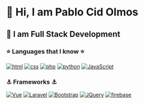 # :wave: Hi, I am Pablo Cid Olmos 
## :space_invader: I am Full Stack Development

### :star: Languages that I know :star:

[![html][html.com]][html-url] 
[![css][css.com]][css-url] 
[![php][php.com]][php-url] 
[![python][python.com]][python-url] 
[![JavaScript][JavaScript.com]][JavaScript-url] 


### :anchor: Frameworks :anchor:

[![Vue][Vue.js]][Vue-url] 
[![Laravel][Laravel.com]][Laravel-url] 
[![Bootstrap][Bootstrap.com]][Bootstrap-url] 
[![JQuery][JQuery.com]][JQuery-url] 
[![firebase][firebase.com]][firebase-url]


[html.com]: https://img.shields.io/badge/HTML5-E34F26?style=for-the-badge&logo=html5&logoColor=white
[html-url]: https://img.shields.io/badge/HTML5-E34F26?style=for-the-badge&logo=html5&logoColor=white

[css.com]: https://img.shields.io/badge/CSS3-1572B6?style=for-the-badge&logo=css3&logoColor=white
[css-url]: https://img.shields.io/badge/CSS3-1572B6?style=for-the-badge&logo=css3&logoColor=white


[python.com]: https://img.shields.io/badge/Python-FFD43B?style=for-the-badge&logo=python&logoColor=blue
[python-url]: https://www.python.org

[php.com]: https://img.shields.io/badge/PHP-777BB4?style=for-the-badge&logo=php&logoColor=white
[php-url]: https://www.php.net/

[JavaScript.com]: https://img.shields.io/badge/JavaScript-323330?style=for-the-badge&logo=javascript&logoColor=F7DF1E
[JavaScript-url]: https://img.shields.io/badge/JavaScript-323330?style=for-the-badge&logo=javascript&logoColor=F7DF1E

[Vue.js]: https://img.shields.io/badge/Vue.js-35495E?style=for-the-badge&logo=vuedotjs&logoColor=4FC08D
[Vue-url]: https://vuejs.org/

[Laravel.com]: https://img.shields.io/badge/Laravel-FF2D20?style=for-the-badge&logo=laravel&logoColor=white
[Laravel-url]: https://laravel.com

[Bootstrap.com]: https://img.shields.io/badge/Bootstrap-563D7C?style=for-the-badge&logo=bootstrap&logoColor=white
[Bootstrap-url]: https://getbootstrap.com

[JQuery.com]: https://img.shields.io/badge/jQuery-0769AD?style=for-the-badge&logo=jquery&logoColor=white
[JQuery-url]: https://jquery.com 


[firebase.com]:https://img.shields.io/badge/firebase-ffca28?style=for-the-badge&logo=firebase&logoColor=black
[firebase-url]:https://img.shields.io/badge/firebase-ffca28?style=for-the-badge&logo=firebase&logoColor=black
